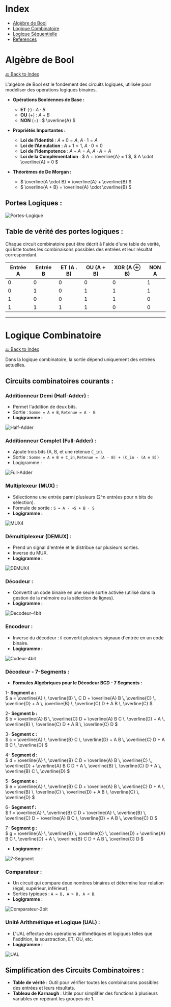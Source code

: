 # Index
<ul>
    <li><a href="#algèbre-de-bool">Algèbre de Bool</a></li>
    <li><a href="#logique-combinatoire">Logique Combinatoire</a></li>
    <li><a href="#logique-séquentielle">Logique Séquentielle</a></li>
    <li><a href="#references">References</a></li>
</ul>

# **Algèbre de Bool**
[🔙 Back to Index](#index)

L'algèbre de Bool est le fondement des circuits logiques, utilisée pour modéliser des opérations logiques binaires.

- **Opérations Booléennes de Base :**
  - **ET** (·) : $` A \cdot B `$
  - **OU** (+) : $` A + B `$
  - **NON** (−) : $` \overline{A} `$
  
- **Propriétés Importantes :**
  - **Loi de l’Identité** : $` A + 0 = A `$, $` A \cdot 1 = A `$
  - **Loi de l’Annulation** : $` A + 1 = 1 `$, $` A \cdot 0 = 0 `$
  - **Loi de l’Idempotence** : $` A + A = A `$, $` A \cdot A = A `$
  - **Loi de la Complémentation** : $` A + \overline{A} = 1 `$, $` A \cdot \overline{A} = 0 `$

- **Théorèmes de De Morgan :**
  - $` \overline{A \cdot B} = \overline{A} + \overline{B} `$
  - $` \overline{A + B} = \overline{A} \cdot \overline{B} `$

## **Portes Logiques :**
![Portes-Logique](https://github.com/user-attachments/assets/0afc9b1d-eef1-434d-8a1f-523a396cc172)

## **Table de vérité des portes logiques :**
Chaque circuit combinatoire peut être décrit à l'aide d'une table de vérité, qui liste toutes les combinaisons possibles des entrées et leur résultat correspondant.

| Entrée A | Entrée B | ET (A . B) | OU (A + B) | XOR (A ⊕ B) | NON A |
|----------|----------|------------|------------|-------------|-------|
| 0        | 0        | 0          | 0          | 0           | 1     |
| 0        | 1        | 0          | 1          | 1           | 1     |
| 1        | 0        | 0          | 1          | 1           | 0     |
| 1        | 1        | 1          | 1          | 0           | 0     |

---

# **Logique Combinatoire**
[🔙 Back to Index](#index)

Dans la logique combinatoire, la sortie dépend uniquement des entrées actuelles.

## **Circuits combinatoires courants :**

### Additionneur Demi (Half-Adder) :
  - Permet l'addition de deux bits.
  - Sortie : `Somme = A ⊕ B`, `Retenue = A · B`
  - **Logigramme :**
  
![Half-Adder](https://github.com/user-attachments/assets/6565d1d7-28b6-4385-8204-bb6083dacebb)

### Additionneur Complet (Full-Adder) :
  - Ajoute trois bits (A, B, et une retenue `C_in`).
  - Sortie : `Somme = A ⊕ B ⊕ C_in`, `Retenue = (A · B) + (C_in · (A ⊕ B))`
  - Logigramme :

![Full-Adder](https://github.com/user-attachments/assets/60afee00-3e0e-4381-8bd1-2ae8769a24cb)

### Multiplexeur (MUX) :
  - Sélectionne une entrée parmi plusieurs (2^n entrées pour n bits de sélection).
  - Formule de sortie : `S = A · ¬S + B · S`
  - **Logigramme :**

![MUX4](https://github.com/user-attachments/assets/9f3a279a-1c50-43a0-a587-d940c0d50a35)

### Démultiplexeur (DEMUX) :
  - Prend un signal d'entrée et le distribue sur plusieurs sorties.
  - Inverse du MUX.
  - **Logigramme :**

![DEMUX4](https://github.com/user-attachments/assets/b77412e8-14b8-4cba-ac46-74eeff30b8bf)

### Décodeur :
  - Convertit un code binaire en une seule sortie activée (utilisé dans la gestion de la mémoire ou la sélection de lignes).
  - **Logigramme :**

![Decodeur-4bit](https://github.com/user-attachments/assets/cf268a0c-0613-49ee-8dc9-4d65ca2b764e)

### Encodeur :
  - Inverse du décodeur : il convertit plusieurs signaux d'entrée en un code binaire.
  - **Logigramme :**

![Codeur-4bit](https://github.com/user-attachments/assets/4e370849-0151-4098-b7fa-423af09cf32b)

### Décodeur - 7-Segments :
   - **Formules Algébriques pour le Décodeur BCD - 7 Segments :**

1- **Segment a :**  
   $` a = \overline{A} \, \overline{B} \, C D + \overline{A} B \, \overline{C} \, \overline{D} + A \, \overline{B} \, \overline{C} D + A B \, \overline{C} `$

2- **Segment b :**  
   $` b = \overline{A} B \, \overline{C} D + \overline{A} B C \, \overline{D} + A \, \overline{B} \, \overline{C} D + A B \, \overline{C} D `$

3- **Segment c :**  
   $` c = \overline{A} \, \overline{B} C \, \overline{D} + A B \, \overline{C} D + A B C \, \overline{D} `$

4- **Segment d :**  
   $` d = \overline{A} \, \overline{B} C D + \overline{A} B \, \overline{C} \, \overline{D} + \overline{A} B C D + A \, \overline{B} \, \overline{C} D + A \, \overline{B} C \, \overline{D} `$

5- **Segment e :**  
   $` e = \overline{A} \, \overline{B} C D + \overline{A} B \, \overline{C} D + A \, \overline{B} \, \overline{C} \, \overline{D} + A B \, \overline{C} \, \overline{D} `$

6- **Segment f :**  
   $` f = \overline{A} \, \overline{B} C D + \overline{A} \, \overline{B} \, \overline{C} D + \overline{A} B C \, \overline{D} + A B \, \overline{C} D `$

7- **Segment g :**  
   $` g = \overline{A} \, \overline{B} \, \overline{C} \, \overline{D} + \overline{A} B C \, \overline{D} + A \, \overline{B} C D + A B \, \overline{C} D `$
  - **Logigramme :**

![7-Segment](https://github.com/user-attachments/assets/cd81b6af-1950-4c2e-8e6a-081e28c74d43)

### Comparateur :
  - Un circuit qui compare deux nombres binaires et détermine leur relation (égal, supérieur, inférieur).
  - Sorties typiques : `A = B, A > B, A < B`.
  - **Logigramme :**

![Comparateur-2bit](https://github.com/user-attachments/assets/07c13c1b-559f-4fca-b98e-41b52d6c464a)

### Unité Arithmétique et Logique (UAL) :
  - L'UAL effectue des opérations arithmétiques et logiques telles que l'addition, la soustraction, ET, OU, etc.
  - **Logigramme :**

![UAL](https://github.com/user-attachments/assets/1e562ed6-f423-456e-8f43-b50dc92a8164)

## **Simplification des Circuits Combinatoires :**
- **Table de vérité** : Outil pour vérifier toutes les combinaisons possibles des entrées et leurs résultats.
- **Tableau de Karnaugh** : Utile pour simplifier des fonctions à plusieurs variables en repérant les groupes de 1.
